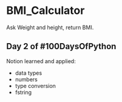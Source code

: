 # BMI_Calculator

Ask Weight and height, return BMI.

## Day 2 of #100DaysOfPython

Notion learned and applied:
- data types
- numbers
- type conversion
- fstring